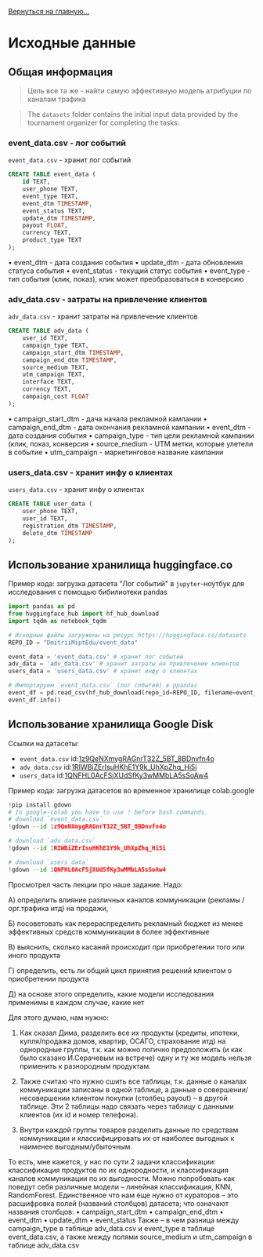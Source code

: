 [Вернуться на главную...](../README.md)

# Исходные данные
## Общая информация

> Цель все та же - найти самую эффективную модель атрибуции по каналам трафика

>The `datasets` folder contains the initial input data provided by the tournament organizer for completing the tasks:

### event_data.csv - лог событий

`event_data.csv` - хранит лог событий

```SQL
CREATE TABLE event_data (
    id TEXT,
    user_phone TEXT,
    event_type TEXT,
    event_dtm TIMESTAMP,
    event_status TEXT,
    update_dtm TIMESTAMP,
    payout FLOAT,
    currency TEXT,
    product_type TEXT
);
```
•  event_dtm - дата создания события 
•  update_dtm - дата обновления статуса события
•  event_status - текущий статус события
•  event_type - тип события (клик, показ), клик может преобразоваться в конверсию

### adv_data.csv - затраты на привлечение клиентов

`adv_data.csv` - хранит затраты на привлечение клиентов

```SQL
CREATE TABLE adv_data (
    user_id TEXT,
    campaign_type TEXT,
    campaign_start_dtm TIMESTAMP,
    campaign_end_dtm TIMESTAMP,
    source_medium TEXT,
    utm_campaign TEXT,
    interface TEXT,
    currency TEXT,
    campaign_cost FLOAT
);
```

•  campaign_start_dtm - дача начала рекламной кампании
•  campaign_end_dtm - дата окончания рекламной кампании
•  event_dtm - дата создания события 
•  campaign_type - тип цели рекламной кампании (клик, показ, конверсия
•  source_medium - UTM метки, которые улетели в событие
•  utm_campaign - маркетинговое название кампании

### users_data.csv - хранит инфу о клиентах

`users_data.csv` - хранит инфу о клиентах

```SQL
CREATE TABLE user_data (
    user_phone TEXT,
    user_id TEXT,
    registration_dtm TIMESTAMP,
    delete_dtm TIMESTAMP
);

```

## Использование хранилища huggingface.co

Пример кода: загрузка датасета "Лог событий" в `jupyter`-ноутбук для исследования с помощью бибилиотеки pandas

```python
import pandas as pd
from huggingface_hub import hf_hub_download
import tqdm as notebook_tqdm

# Исходные файлы загружены на ресурс https://huggingface.co/datasets
REPO_ID = "DmitriiMiptEdu/event_data"

event_data = 'event_data.csv' # хранит лог событий
adv_data = 'adv_data.csv' # хранит затраты на привлечение клиентов
users_data = 'users_data.csv' # хранит инфу о клиентах

# Импортируем `event_data.csv` (лог событий) в ppandas
event_df = pd.read_csv(hf_hub_download(repo_id=REPO_ID, filename=event_data, repo_type="dataset"), low_memory=False)
event_df.info()
```


## Использование хранилища Google Disk

Ссылки на датасеты:

* `event_data.csv` id:[1z9QeNXmygRAGnrT32Z_5BT_8BDnvfn4o](https://drive.google.com/file/d/1z9QeNXmygRAGnrT32Z_5BT_8BDnvfn4o/view?usp=sharing)
* `adv_data.csv`   id:[1RIWBiZErIsuHKhE1Y9k_UhXpZhq_Hi5i](https://drive.google.com/file/d/1RIWBiZErIsuHKhE1Y9k_UhXpZhq_Hi5i/view?usp=sharing)
* `users_data`     id:[1QNFHL0AcFSjXUdSfKy3wMMbLA5sSoAw4](https://drive.google.com/file/d/1QNFHL0AcFSjXUdSfKy3wMMbLA5sSoAw4/view?usp=sharing)

Пример кода: загрузка датасетов во временное хранилище colab.google

```python
!pip install gdown
# In google-colab you have to use ! before bash commands.
# download `event_data.csv`
!gdown --id 1z9QeNXmygRAGnrT32Z_5BT_8BDnvfn4o

# download `adv_data.csv`
!gdown --id 1RIWBiZErIsuHKhE1Y9k_UhXpZhq_Hi5i

# download `users_data`
!gdown --id 1QNFHL0AcFSjXUdSfKy3wMMbLA5sSoAw4

```

Просмотрел часть лекции про наше задание. Надо: 

А) определить влияние различных каналов коммуникации (рекламы / орг.трафика итд) на продажи,

Б) посоветовать как перераспределить рекламный бюджет из менее эффективных средств коммуникации в более эффективные

В) выяснить, сколько касаний происходит при приобретении того или иного продукта

Г) определить, есть ли общий цикл принятия решений клиентом о приобретении продукта

Д) на основе этого определить, какие модели исследования применимы в каждом случае, какие нет


Для этого думаю, нам нужно:

1)	Как сказал Дима, разделить все их продукты (кредиты, ипотеки, купля/продажа домов, квартир, ОСАГО, страхование итд) на однородные группы, т.к. как можно логично предположить (и как было сказано И.Серачевым на встрече) одну и ту же модель нельзя применить к разнородным продуктам.

2)	Также считаю что нужно сшить все таблицы, т.к. данные о каналах коммуникации записаны в одной таблице, а данные о совершении/несовершении клиентом покупки (столбец payout) – в другой таблице. Эти 2 таблицы надо связать через таблицу с данными клиентов (их id и номер телефона).

3)	Внутри каждой группы товаров разделить данные по средствам коммуникации и классифицировать их от наиболее выгодных к наименее выгодным/убыточным.



То есть, мне кажется, у нас по сути 2 задачи классификации: классификация продуктов по их однородности, и классификация каналов коммуникации по их выгодности. Можно попробовать как поведут себя различные модели – линейная классификация, KNN, RandomForest. Единственное что нам еще нужно от кураторов – это расшифровка полей (названий столбцов) датасета; что означают названия столбцов:
•	campaign_start_dtm
•	campaign_end_dtm
•	event_dtm
•	update_dtm
•	event_status
Также – в чем разница между campaign_type в таблице adv_data.csv и event_type в таблице event_data.csv, а также между полями source_medium и utm_campaign в таблице adv_data.csv
